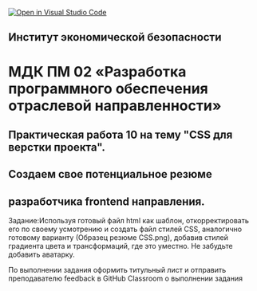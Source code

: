 [![Open in Visual Studio Code](https://classroom.github.com/assets/open-in-vscode-c66648af7eb3fe8bc4f294546bfd86ef473780cde1dea487d3c4ff354943c9ae.svg)](https://classroom.github.com/online_ide?assignment_repo_id=7697339&assignment_repo_type=AssignmentRepo)
## Институт экономической безопасности

# МДК ПМ 02 «Разработка программного обеспечения отраслевой направленности»

## Практическая работа 10 на тему "CSS для верстки проекта".

## Создаем свое потенциальное резюме
## разработчика frontend направления.

Задание:Используя готовый файл html как шаблон, откорректировать его по своему усмотрению и создать файл стилей CSS, аналогично готовому варианту (Образец резюме CSS.png), добавив стилей градиента цвета и трансформаций, где это уместно.
Не забудьте добавить аватарку.

По выполнении задания оформить титульный лист и отправить преподавателю feedback в GitHub Classroom о выполнении задания
